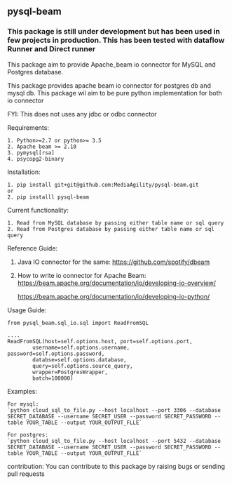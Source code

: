 ## pysql-beam

### This package is still under development but has been used in few projects in production. This has been tested with dataflow Runner and Direct runner

This package aim to provide Apache_beam io connector for MySQL and Postgres database.


This package provides apache beam io connector for postgres db and mysql db.
This package wil aim to be pure python implementation for both io connector

FYI: This does not uses any jdbc or odbc connector

Requirements:

    1. Python>=2.7 or python>= 3.5
    2. Apache beam >= 2.10
    3. pymysql[rsa]
    4. psycopg2-binary


Installation:
    
    1. pip install git+git@github.com:MediaAgility/pysql-beam.git
    or 
    2. pip installl pysql-beam


Current functionality:

    1. Read from MySQL database by passing either table name or sql query
    2. Read from Postgres database by passing either table name or sql query


Reference Guide:

1. Java IO connector for the same:
    https://github.com/spotify/dbeam

2. How to write io connector for Apache Beam:
    https://beam.apache.org/documentation/io/developing-io-overview/
    
    https://beam.apache.org/documentation/io/developing-io-python/

Usage Guide:
```
from pysql_beam.sql_io.sql import ReadFromSQL

....
ReadFromSQL(host=self.options.host, port=self.options.port,
        username=self.options.username, password=self.options.password,
        databse=self.options.database,
        query=self.options.source_query,
        wrapper=PostgresWrapper,
        batch=100000)

```
Examples:

    For mysql:
    `python cloud_sql_to_file.py --host localhost --port 3306 --database SECRET_DATABASE --username SECRET_USER --password SECRET_PASSWORD --table YOUR_TABLE --output YOUR_OUTPUT_FLLE`

    For postgres:
    `python cloud_sql_to_file.py --host localhost --port 5432 --database SECRET_DATABASE --username SECRET_USER --password SECRET_PASSWORD --table YOUR_TABLE --output YOUR_OUTPUT_FLLE`


contribution:
    You can contribute to this package by raising bugs or sending pull requests
